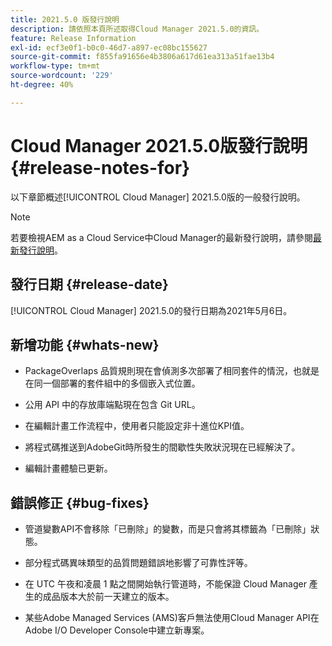 ```yaml
---
title: 2021.5.0 版發行說明
description: 請依照本頁所述取得Cloud Manager 2021.5.0的資訊。
feature: Release Information
exl-id: ecf3e0f1-b0c0-46d7-a897-ec08bc155627
source-git-commit: f855fa91656e4b3806a617d61ea313a51fae13b4
workflow-type: tm+mt
source-wordcount: '229'
ht-degree: 40%

---
```


# Cloud Manager 2021.5.0版發行說明 {#release-notes-for}

以下章節概述[!UICONTROL Cloud Manager] 2021.5.0版的一般發行說明。

>[!NOTE]
>若要檢視AEM as a Cloud Service中Cloud Manager的最新發行說明，請參閱[最新發行說明](https://experienceleague.adobe.com/docs/experience-manager-cloud-service/onboarding/getting-access/release-notes-cloud-manager/release-notes-cm-current.html?lang=en#getting-access)。

## 發行日期 {#release-date}

[!UICONTROL Cloud Manager] 2021.5.0的發行日期為2021年5月6日。

## 新增功能 {#whats-new}

* PackageOverlaps 品質規則現在會偵測多次部署了相同套件的情況，也就是在同一個部署的套件組中的多個嵌入式位置。

* 公用 API 中的存放庫端點現在包含 Git URL。

* 在編輯計畫工作流程中，使用者只能設定非十進位KPI值。

* 將程式碼推送到AdobeGit時所發生的間歇性失敗狀況現在已經解決了。

* 編輯計畫體驗已更新。

## 錯誤修正 {#bug-fixes}

* 管道變數API不會移除「已刪除」的變數，而是只會將其標籤為「已刪除」狀態。

* 部分程式碼異味類型的品質問題錯誤地影響了可靠性評等。

* 在 UTC 午夜和凌晨 1 點之間開始執行管道時，不能保證 Cloud Manager 產生的成品版本大於前一天建立的版本。

* 某些Adobe Managed Services (AMS)客戶無法使用Cloud Manager API在Adobe I/O Developer Console中建立新專案。
